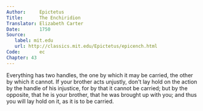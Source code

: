 ```yaml
---
Author:     Epictetus  
Title:      The Enchiridion  
Translator: Elizabeth Carter  
Date:       1750  
Source:
   label: mit.edu
   url: http://classics.mit.edu/Epictetus/epicench.html
Code:       ec  
Chapter: 43
---
```


Everything has two handles, the one by which it may be carried, the other by
which it cannot. If your brother acts unjustly, don't lay hold on the action by
the handle of his injustice, for by that it cannot be carried; but by the
opposite, that he is your brother, that he was brought up with you; and thus
you will lay hold on it, as it is to be carried.



